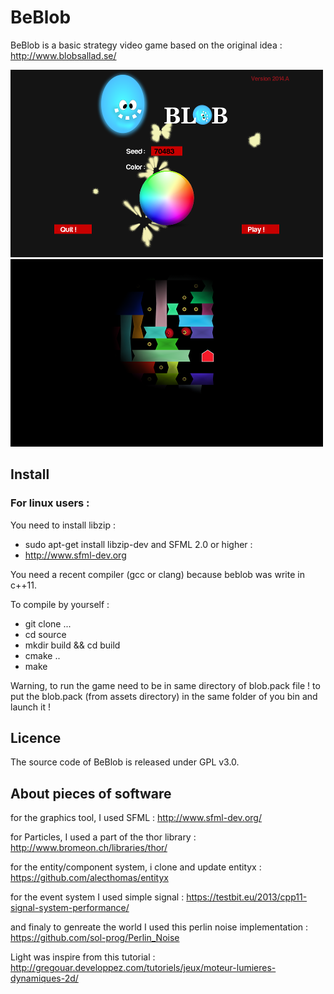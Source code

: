 # BeBlob

BeBlob is a basic strategy video game based on the original idea :
http://www.blobsallad.se/

![](images/welcome.png?raw=true)
![](images/ingame.png?raw=true)

## Install

### For linux users :

You need to install libzip :
 * sudo apt-get install libzip-dev
and SFML 2.0 or higher :
 * http://www.sfml-dev.org

You need a recent compiler (gcc or clang) because beblob was write in c++11.

To compile by yourself :
 * git clone ...
 * cd source
 * mkdir build && cd build
 * cmake ..
 * make

Warning, to run the game need to be in same directory of blob.pack file !
to put the blob.pack (from assets directory) in the same folder of you bin
and launch it !

## Licence
The source code of BeBlob is released under GPL v3.0.

## About pieces of software

for the graphics tool, I used SFML :
http://www.sfml-dev.org/

for Particles, I used a part of the thor library :
http://www.bromeon.ch/libraries/thor/

for the entity/component system, i clone and update entityx :
https://github.com/alecthomas/entityx

for the event system I used simple signal :
https://testbit.eu/2013/cpp11-signal-system-performance/

and finaly to genreate the world I used this perlin noise implementation :
https://github.com/sol-prog/Perlin_Noise

Light was inspire from this tutorial :
http://gregouar.developpez.com/tutoriels/jeux/moteur-lumieres-dynamiques-2d/


